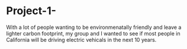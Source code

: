 # Project-1-
With a lot of people wanting to be environmenatally friendly and leave a lighter carbon footprint, my group and I wanted to see if most people in California will be driving electric vehicals in the next 10 years.
